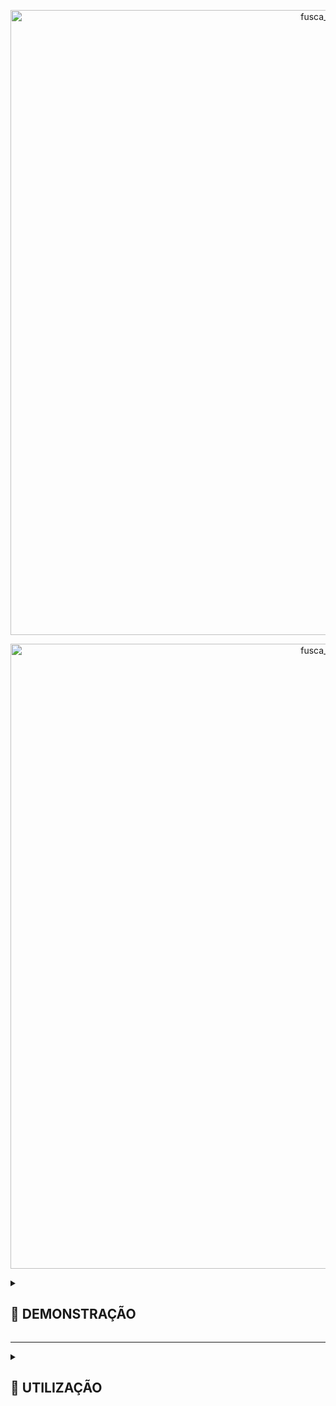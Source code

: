 <p align="center">
  <img src="https://github.com/IM-NOT-AI/CP-Automobilistic-ComputerVision-BinaryDetection-SelfDriven-Security/assets/113378671/90c7e4dc-8429-4f50-b234-9c5725ffa1ba" alt="fusca_foto_ic" width="1000">
</p>

<p align="center">
  <img src="https://github.com/IM-NOT-AI/CP-Automobilistic-ComputerVision-BinaryDetection-SelfDriven-Security/assets/113378671/d4245819-e8e5-4710-ba9d-4fa8513d49b5" alt="fusca_foto_ic" width="1000">
</p>

<details>
  <summary><h2>🚗 DEMONSTRAÇÃO</h2></summary>
    
  <p align="center">
    <img src="https://github.com/IM-NOT-AI/CP-Automobilistic-ComputerVision-BinaryDetection-SelfDriven-Security/assets/113378671/3423ca03-691a-459f-a18f-772a95c1597e" alt="output" width="500">
  </p>

  <p>
  Este projeto demonstra um sistema inovador de detecção e reconhecimento automático utilizando visão computacional e aprendizado de máquina para identificar especificamente "Murilo" entre outros indivíduos. Utilizando uma câmera acoplada a um veículo (neste caso, um modelo simbólico como um "Fusca"), o sistema é capaz de discernir entre duas classes principais: "Murilo" e "Outros".

  A lógica do sistema é relativamente direta, mas altamente eficaz: ao detectar a presença de um indivíduo, ele classifica quem está à frente. Se "Murilo" for identificado dentro de um raio de 3 metros, o sistema ativa um mecanismo de controle mecânico que desengata a embreagem do veículo. Este processo é projetado para que, ao reconhecer "Murilo" a uma distância de até 3 metros, o carro automaticamente reduza sua velocidade ou pare, garantindo uma interação segura e controlada.

  O mecanismo por trás desse processo envolve o uso de técnicas avançadas de visão computacional com OpenCV para o processamento de imagens em tempo real e TensorFlow ou TFLite para o modelo de aprendizado de máquina que faz a distinção entre as classes. O controle do veículo é gerenciado por um sistema embarcado, como o Raspberry Pi, que se comunica com os componentes mecânicos para operar a embreagem com base na entrada do modelo de detecção.
  </p>
  
</details>

---

<details>
  <summary><h2>📘 UTILIZAÇÃO</h2></summary>
  <p align="center">
    <img src="https://github.com/IM-NOT-AI/IM-NOT-AI/assets/113378671/f2e975e4-44f2-48d3-b5f6-0b7dcfb61944" alt="pipeline-root" width="600" />
  </p>
  <br>
  <details>
    <summary><h3>01 - ENTENDIMENTO DO PROBLEMA</h3></summary>
    <p align="center">
      <img src="https://github.com/IM-NOT-AI/IM-NOT-AI/assets/113378671/1bee522f-4cec-424c-a663-d3d0714b3df2" alt="fusca_foto_ic" width="250">
    </p>
    O primeiro passo em direção ao desenvolvimento do projeto AssistenteSeguro FreioAntiColisão é o entendimento profundo do problema a ser resolvido. Este processo inicial é vital para a formulação de objetivos claros e a identificação das necessidades de dados, tecnologia e stakeholders envolvidos. A seguir, detalhamos os componentes essenciais desta fase: 
    <br><br>
    <details>
      <summary>📄 Definição do Objetivo</summary>
      O projeto, AssistenteSeguro FreioAntiColisão, é projetado para aumentar a segurança veicular desenvolvendo um sistema avançado de detecção capaz de identificar potenciais ameaças de colisão, focando especificamente em reconhecer "Murilo" e "Outros". Esta classificação binária visa acionar medidas preventivas apropriadas para evitar colisões.
    </details>
    <br>
    <details>
      <summary>📄 Relevância dos Dados</summary>
      A iniciativa depende de conjuntos de dados sintéticos e do mundo real que respeitam as leis de privacidade, incluindo o Regulamento Geral sobre a Proteção de Dados (GDPR), garantindo a relevância e a conformidade legal dos dados para o treinamento de modelos robustos de aprendizado de máquina.
    </details>
    <br>
    <details>
      <summary>📄 Identificação do Caso de Uso</summary>
      O caso de uso primário gira em torno da integração deste sistema de detecção em mecanismos de segurança veicular, fornecendo alertas em tempo real e automatizando sistemas de frenagem para prevenir colisões.
    </details>
    <br>
    <details>
      <summary>📄 Análise de ROI</summary>
      A implementação desta tecnologia poderia reduzir significativamente o risco de acidentes, diminuindo os custos de seguro e potencialmente salvando vidas. O retorno sobre o investimento se estende além das economias financeiras, englobando benefícios sociais através do aumento da segurança nas estradas.
    </details>
    <br>
    <details>
      <summary>📄 Engajamento dos Stakeholders</summary>
      Os stakeholders-chave incluem fabricantes de veículos, companhias de seguro, órgãos regulatórios e usuários finais. Suas contribuições são cruciais para refinar os objetivos do projeto e garantir que a solução atenda às diversas necessidades e esteja em conformidade com os padrões da indústria.
    </details>
    <br>
    <details>
      <summary>📄 Especificação de Requisitos</summary>
      As especificações incluem alta precisão na detecção de objetos sob várias condições ambientais, latência mínima para processamento em tempo real e compatibilidade com sistemas veiculares existentes. O modelo também deve ser leve para implantação em dispositivos de borda, como o Raspberry Pi.
    </details>
    <br>
    <details>
      <summary>📄 Avaliação de Tecnologia</summary>
      Ao avaliar as tecnologias disponíveis, o TensorFlow Lite se destaca por sua capacidade de executar modelos de deep learning em dispositivos de borda de forma eficiente. Ele oferece a eficiência computacional necessária e suporta os requisitos do projeto para processamento em tempo real.
    </details>
    <br>
    A fase de entendimento do problema estabelece, assim, uma sólida fundação para o projeto AssistenteSeguro FreioAntiColisão, direcionando as etapas subsequentes com um planejamento estratégico e metas claras, visando a maximização da segurança veicular através da inovação em detecção baseada em IA.
  </details> <!-- Fechamento da seção "01 - ENTENDIMENTO DO PROBLEMA" -->
  <br>
  <!-- Início da seção "02 - MINERAÇÃO DE DADOS" -->
  <details>
    <summary><h3>02 - MINERAÇÃO DE DADOS</h3></summary>
    <p align="center">
      <img src="https://github.com/IM-NOT-AI/IM-NOT-AI/assets/113378671/f2a46085-ceef-46e6-aa71-81ca3923698e" alt="fusca_foto_ic" width="250">
    </p>
    O processo de mineração de dados no projeto AssistenteSeguro FreioAntiColisão é uma etapa crucial para compreender e extrair informações valiosas a partir dos dados coletados. Ao explorar profundamente os dados disponíveis, buscamos identificar padrões, relações e características que serão fundamentais para o treinamento eficaz do nosso sistema de detecção. A seguir, detalhamos os componentes essenciais desta fase:
    <br><br>
    <details>
      <summary>📄 Padrões de Reconhecimento de Objetos</summary>
      Utilizando técnicas de aprendizado de máquina, o sistema aprende padrões associados à presença de "Murilo" versus outras entidades no campo visual.
    </details>
    <br>
    <details>
      <summary>📄 Agrupamento de Imagens</summary>
      Para aumentar a eficiência do modelo, as imagens são agrupadas com base na semelhança. Esta abordagem ajuda no manuseio de grandes quantidades de dados ao agrupar imagens similares, melhorando assim o processo de aprendizagem ao focar em características distintas dentro de cada grupo.
    </details>
    <br>
    <details>
      <summary>📄 Detecção de Relacionamento Visual</summary>
      O sistema é projetado para entender e interpretar relacionamentos entre diferentes objetos dentro de uma imagem. Por exemplo, distinguir entre "Murilo" e "Outros" em vários contextos e configurações espaciais, aumentando a aplicabilidade do modelo em cenários do mundo real.
    </details>
    <br>
      A mineração de dados, portanto, é uma fase de preparação indispensável que equipa o projeto AssistenteSeguro FreioAntiColisão com o conhecimento e a capacidade de reconhecer e interpretar eficientemente as nuances visuais. Por meio desta etapa, estabelecemos uma base sólida para o treinamento do nosso modelo, garantindo que ele esteja bem-preparado para lidar com os desafios de detecção em cenários reais, reforçando assim a segurança veicular por meio da inovação tecnológica.
    <!-- Insira o conteúdo da seção "02 - ENTENDIMENTO DO PROBLEMA" aqui -->
  </details>
    <br>
  <!-- Início da seção "03 - PRÉ-PROCESSAMENTO DE DADOS" -->
  <details>
  <summary><h3>03 - PRÉ-PROCESSAMENTO DE DADOS</h3></summary>
    <p align="center">
      <img src="https://github.com/IM-NOT-AI/IM-NOT-AI/assets/113378671/995f23d8-e452-474a-b1a0-17394f9427f3" alt="fusca_foto_ic" width="250">
    </p>
  A fase de pré-processamento é fundamental na preparação dos dados de imagem brutos para treinamento eficaz do modelo, envolvendo diversas etapas críticas:
  <br><br>
  <details>
    <summary>📄 Redimensionamento</summary>
    As imagens são redimensionadas para dimensões uniformes para garantir consistência no tamanho dos dados de entrada para o modelo. Esta uniformidade é crucial para o processamento eficiente e aprendizado da rede neural a partir do conjunto de dados. No projeto, imagens dos diretórios "Murilo_Original_Bruto" e "Outros_Sintetico_Bruto" são redimensionadas para uma resolução padrão, facilitando o processamento e análise eficazes.
  </details>
  <br>
  <details>
    <summary>📄 Aumento</summary>
    Para melhorar a robustez do modelo contra o overfitting e aumentar sua capacidade de generalização, técnicas de aumento de dados são aplicadas. Isso inclui rotacionar, espelhar e escalar imagens para introduzir uma maior variedade de variabilidade de dados. A fase "S4_Argumentacao_Renomeamento" dentro do pipeline Murilo exemplifica isso, onde imagens são aumentadas para criar amostras adicionais de treinamento.
  </details>
  <br>
  <details>
    <summary>📄 Espelhamento</summary>
    Como parte do aumento de dados, imagens são espelhadas horizontal ou verticalmente para simular diferentes perspectivas e ângulos, aumentando a diversidade do conjunto de dados de treinamento.
  </details>
  <br>
  <details>
    <summary>📄 Deformação</summary>
    As imagens podem ser ligeiramente deformadas para simular diferentes ângulos de câmera e perspectivas, introduzindo mais variabilidade no conjunto de dados sem a necessidade de coletar novos dados.
  </details>
  <br>
  <details>
    <summary>📄 Limpeza</summary>
    O conjunto de dados é meticulosamente limpo para remover quaisquer dados irrelevantes ou enganosos que possam impactar negativamente o processo de aprendizado do modelo. Este passo envolve filtrar imagens que não contribuem para a compreensão do modelo de "Murilo" e "Outros", assegurando a qualidade e relevância do conjunto de dados.
  </details>
  <br>
  <details>
    <summary>📄 Seleção</summary>
    Um processo seletivo é utilizado para escolher as imagens mais representativas e diversas para o conjunto de treinamento, garantindo um conjunto de dados abrangente que encapsula uma ampla gama de cenários em que "Murilo" e "Outros" podem aparecer.
  </details>
  <br>
  A fase de pré-processamento é meticulosamente projetada para otimizar o conjunto de dados para a fase subsequente de treinamento, garantindo que o modelo seja exposto a dados de alta qualidade e variados que encapsulem a complexidade dos cenários do mundo real com os quais se deparará.
</details>
  <br>
<!-- Início da seção "04 - ANOTAÇÃO DE DADOS" -->
<details>
  <summary><h3>04 - ANOTAÇÃO DE DADOS</h3></summary>
    <p align="center">
      <img src="https://github.com/IM-NOT-AI/IM-NOT-AI/assets/113378671/997938c6-1806-4eb7-83d9-1b1190464e2e" alt="fusca_foto_ic" width="250">
    </p>
  A anotação de dados é um processo crucial no projeto AssistenteSeguro FreioAntiColisão, assegurando que o modelo compreenda precisamente o contexto e conteúdo de cada imagem. Esta etapa envolve várias tarefas meticulosas:
  <br><br>
  <details>
    <summary>📄 Anotação de Texto</summary>
    Isso envolve adicionar texto descritivo às imagens, identificando e rotulando os objetos de interesse dentro delas. No contexto deste projeto, anotações de texto podem especificar a presença de "Murilo" ou "Outros" na imagem, fornecendo um rótulo claro para o modelo aprender.
  </details>
  <br>
  <details>
    <summary>📄 Caixas Delimitadoras</summary>
    Caixas retangulares são desenhadas ao redor de cada instância de "Murilo" e "Outros" nas imagens. Essas caixas delimitadoras são cruciais para ensinar ao modelo onde o objeto está localizado na imagem e qual forma ele assume, focando a atenção do modelo em áreas específicas dentro dos dados visuais.
  </details>
  <br>
  <details>
    <summary>📄 Classificação</summary>
    Cada imagem ou objeto dentro de uma imagem é classificado em categorias pré-definidas. Para este projeto, as classificações primárias são "Murilo" e "Outros". Esta classificação binária simples é fundamental para o modelo entender quais objetos são de interesse primário.
  </details>
  <br>
  A anotação de dados estabelece a base para o modelo aprender com precisão a partir dos dados visuais. Ela transforma imagens brutas em um formato estruturado que o modelo de aprendizado de máquina pode entender e aprender, garantindo que o modelo seja bem treinado para identificar "Murilo" e "Outros" com precisão na fase de implantação.
</details>
 <br>
<!-- Início da seção "05 - TREINAMENTO DO MODELO" -->
<details>
  <summary><h3>05 - TREINAMENTO DO MODELO</h3></summary>
    <p align="center">
      <img src="https://github.com/IM-NOT-AI/IM-NOT-AI/assets/113378671/8bcc218c-112b-4a08-ae62-455e6db9b44f" alt="fusca_foto_ic" width="250">
    </p>
  O treinamento do modelo é um marco decisivo no desenvolvimento do projeto AssistenteSeguro FreioAntiColisão, onde as preparações meticulosas e os insights coletados nas fases anteriores são postos em prática. Este estágio transforma dados brutos e teorias em uma ferramenta pronta para salvar vidas, através da precisão e eficiência na detecção de possíveis colisões. Detalhamos abaixo os processos essenciais que compõem esta fase crítica:
  <br><br>
  <details>
    <summary>📄 Divisão de Dados</summary>
    O processo inicia com a organização dos dados em conjuntos específicos para treino, validação e teste, assegurando uma distribuição apropriada que facilita um aprendizado eficaz e uma avaliação precisa do modelo.
  </details>
  <br>
  <details>
    <summary>📄 Seleção do Modelo</summary>
    Utiliza-se a facilidade de escolher entre modelos pré-treinados disponíveis no TensorFlow Object Detection Model Zoo, permitindo o aproveitamento de arquiteturas comprovadas e agilizando o início do treinamento.
  </details>
  <br>
  <details>
    <summary>📄 Configuração de Parâmetros de Treinamento</summary>
    Configurações essenciais como o número de passos de treinamento (num_steps) e o tamanho do lote (batch_size) são definidas, possibilitando a customização do processo de treinamento para atender às necessidades específicas do projeto.
  </details>
  <br>
  <details>
    <summary>📄 Uso de TensorBoard para Monitoramento</summary>
    A integração com o TensorBoard permite o monitoramento do progresso do treinamento em tempo real, fornecendo insights valiosos sobre o desempenho do modelo, a evolução da perda e outras métricas relevantes.
  </details>
  <br>
  <details>
    <summary>📄 Avaliação de Performance e mAP</summary>
    Ao final do treinamento, o modelo é avaliado utilizando imagens de teste para inferência, seguido pelo cálculo do mAP (mean Average Precision), oferecendo uma métrica quantitativa da precisão do modelo.
  </details>
  <br>
  <details>
    <summary>📄 Exportação para TensorFlow Lite</summary>
    O modelo treinado é então convertido para o formato TensorFlow Lite, otimizando-o para implantação eficiente em dispositivos de borda, preparando o caminho para sua utilização em aplicações reais e cenários de detecção de objetos.
  </details>
  <br>
  Ao final do treinamento do modelo, solidificamos o coração tecnológico do AssistenteSeguro FreioAntiColisão, capacitando-o a realizar sua missão crítica de identificar ameaças de colisão e ativar medidas preventivas. Este passo conclui a transição de dados e teorias em uma aplicação prática, que promete transformar o panorama da segurança veicular através do poder da detecção baseada em IA.
</details>
 <br>
<!-- Início da seção "06 - AVALIAÇÃO E OTIMIZAÇÃO - (SOON)" -->
<!-- Início da seção "06 - AVALIAÇÃO E OTIMIZAÇÃO - (SOON)" -->
  <details>
    <summary><h3>06 - AVALIAÇÃO E OTIMIZAÇÃO - (SOON)</h3></summary>
    <br><br>
    <!-- Conteúdo de "06 - AVALIAÇÃO E OTIMIZAÇÃO" aqui -->
  </details> <!-- Fechamento correto da seção "06 - AVALIAÇÃO E OTIMIZAÇÃO" -->

  <br> <!-- Espaçamento opcional entre as seções -->
  
  <!-- Início da seção "07 - IMPLEMENTAÇÃO E MONITORAMENTO - (SOON)" -->
  <details>
    <summary><h3>07 - IMPLEMENTAÇÃO E MONITORAMENTO - (SOON)</h3></summary>
    <br><br>
    <!-- Conteúdo de "07 - IMPLEMENTAÇÃO E MONITORAMENTO" aqui -->
  </details> <!-- Correto: Esta tag fecha "07 - IMPLEMENTAÇÃO E MONITORAMENTO" -->

<!-- A tag de fechamento de "📘 UTILIZAÇÃO" deve vir aqui, depois de todas as seções internas estarem fechadas -->
</details> <!-- Fechamento da seção "📘 UTILIZAÇÃO" -->
